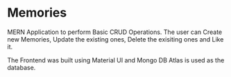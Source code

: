# Memories

MERN Application to perform Basic CRUD Operations. The user can Create new Memories, Update the existing ones, Delete the exisiting ones and Like it.

The Frontend was built using Material UI and Mongo DB Atlas is used as the database.
